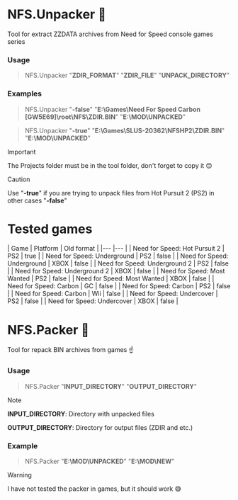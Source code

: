 # NFS.Unpacker :see_no_evil:
Tool for extract ZZDATA archives from Need for Speed console games series

### Usage
> NFS.Unpacker "**ZDIR_FORMAT**" "**ZDIR_FILE**" "**UNPACK_DIRECTORY**"

### Examples
> NFS.Unpacker "**-false**"  "**E:\Games\Need For Speed Carbon [GW5E69]\root\NFS\ZDIR.BIN**" "**E:\MOD\UNPACKED**"

> NFS.Unpacker "**-true**"  "**E:\Games\SLUS-20362\NFSHP2\ZDIR.BIN**" "**E:\MOD\UNPACKED**"

> [!important]
> The Projects folder must be in the tool folder, don't forget to copy it 😊

> [!caution]
> Use "**-true**" if you are trying to unpack files from Hot Pursuit 2 (PS2) in other cases "**-false**"

# Tested games
| Game   | Platform   | Old format   |
|---      |---    |
| Need for Speed: Hot Pursuit 2 | PS2 | true |
| Need for Speed: Underground | PS2 | false |
| Need for Speed: Underground | XBOX | false |
| Need for Speed: Underground 2 | PS2 | false |
| Need for Speed: Underground 2 | XBOX | false |
| Need for Speed: Most Wanted | PS2 | false |
| Need for Speed: Most Wanted | XBOX | false |
| Need for Speed: Carbon | GC | false |
| Need for Speed: Carbon | PS2 | false |
| Need for Speed: Carbon | Wii | false |
| Need for Speed: Undercover | PS2 | false |
| Need for Speed: Undercover | XBOX | false |

# NFS.Packer :see_no_evil:
Tool for repack BIN archives from games ☝️

### Usage
> NFS.Packer "**INPUT_DIRECTORY**" "**OUTPUT_DIRECTORY**"

> [!note]
> **INPUT_DIRECTORY**: Directory with unpacked files
> 
> **OUTPUT_DIRECTORY**: Directory for output files (ZDIR and etc.)

### Example
> NFS.Packer "**E:\MOD\UNPACKED**" "**E:\MOD\NEW**"

> [!warning]
> I have not tested the packer in games, but it should work 😅